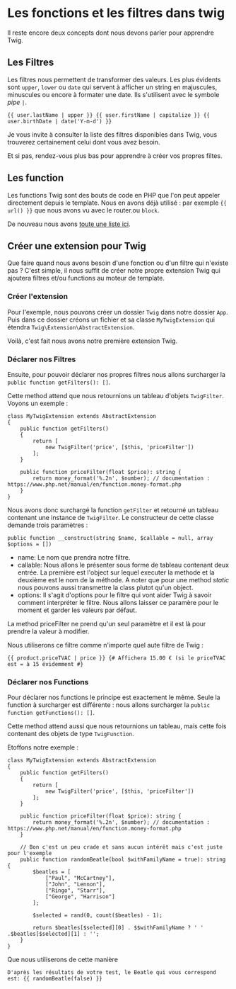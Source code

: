 # Les fonctions et les filtres dans twig

Il reste encore deux concepts dont nous devons parler pour apprendre Twig. 

## Les Filtres

Les filtres nous permettent de transformer des valeurs. Les plus évidents sont `upper`, `lower` ou `date` qui servent à afficher un string en majuscules, minuscules ou encore à formater une date. Ils s'utilisent avec le symbole _pipe_ `|`.

```
{{ user.lastName | upper }} {{ user.firstName | capitalize }} {{ user.birthDate | date('Y-m-d') }}
```

Je vous invite à consulter la liste des filtres disponibles dans Twig, vous trouverez certainement celui dont vous avez besoin.

Et si pas, rendez-vous plus bas pour apprendre à créer vos propres filtes.


## Les function

Les functions Twig sont des bouts de code en PHP que l'on peut appeler directement depuis le template. Nous en avons déjà utilisé : par exemple `{{ url() }}` que nous avons vu avec le router.ou `block`.

De nouveau nous avons [toute une liste ici](https://twig.symfony.com/doc/2.x/functions/index.html).


## Créer une extension pour Twig

Que faire quand nous avons besoin d'une fonction ou d'un filtre qui n'existe pas ? C'est simple, il nous suffit de créer notre propre extension Twig qui ajoutera filtres et/ou functions au moteur de template.

### Créer l'extension

Pour l'exemple, nous pouvons créer un dossier `Twig` dans notre dossier `App`. Puis dans ce dossier créons un fichier et sa classe `MyTwigExtension` qui étendra `Twig\Extension\AbstractExtension`. 

Voilà, c'est fait nous avons notre première extension Twig.


### Déclarer nos Filtres 

Ensuite, pour pouvoir déclarer nos propres filtres nous allons surcharger la `public function getFilters(): []`.

Cette method attend que nous retournions un tableau d'objets `TwigFilter`. Voyons un exemple :

```
class MyTwigExtension extends AbstractExtension
{
    public function getFilters()
    {
        return [
            new TwigFilter('price', [$this, 'priceFilter'])
        ];
    }

    public function priceFilter(float $price): string {
        return money_format('%.2n', $number); // documentation : https://www.php.net/manual/en/function.money-format.php
    }
}
```

Nous avons donc surchargé la function `getFilter` et retourné un tableau contenant une instance de `TwigFilter`. Le constructeur de cette classe demande trois paramètres :

`public function __construct(string $name, $callable = null, array $options = [])`

- name: Le nom que prendra notre filtre.
- callable: Nous allons le présenter sous forme de tableau contenant deux entrée. La première est l'object sur lequel executer la methode et la deuxième est le nom de la méthode. A noter que pour une method _static_ nous pouvons aussi transmettre la class plutot qu'un object.
- options: Il s'agit d'options pour le filtre qui vont aider Twig à savoir comment interpréter le filtre. Nous allons laisser ce paramère pour le moment et garder les valeurs par défaut.

La method priceFilter ne prend qu'un seul paramètre et il est là pour prendre la valeur à modifier.

Nous utiliserons ce filtre comme n'importe quel aute filtre de Twig :

```
{{ product.priceTVAC | price }} {# Affichera 15.00 € (si le priceTVAC est = à 15 évidemment #}
``` 

### Déclarer nos Functions

Pour déclarer nos functions le principe est exactement le même. Seule la function à surcharger est différente : nous allons surcharger la `public function getFunctions(): []`.

Cette method attend aussi que nous retournions un tableau, mais cette fois contenant des objets de type `TwigFunction`.

Etoffons notre exemple :  

```
class MyTwigExtension extends AbstractExtension
{
    public function getFilters()
    {
        return [
            new TwigFilter('price', [$this, 'priceFilter'])
        ];
    }

    public function priceFilter(float $price): string {
        return money_format('%.2n', $number); // documentation : https://www.php.net/manual/en/function.money-format.php
    }

    // Bon c'est un peu crade et sans aucun intérêt mais c'est juste pour l'exemple
    public function randomBeatle(bool $withFamilyName = true): string {
        $beatles = [
            ["Paul", "McCartney"],
            ["John", "Lennon"],
            ["Ringo", "Starr"],
            ["George", "Harrison"]
        ];        

        $selected = rand(0, count($beatles) - 1);
        
        return $beatles[$selected][0] . $$withFamilyName ? ' ' .$beatles[$selected][1] : '';        
    }
}
```

Que nous utiliserons de cette manière

```
D'après les résultats de votre test, le Beatle qui vous correspond est: {{ randomBeatle(false) }}
```
